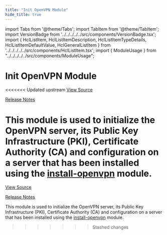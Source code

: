 ```yaml
---
title: "Init OpenVPN Module"
hide_title: true
---
```


import Tabs from '@theme/Tabs';
import TabItem from '@theme/TabItem';
import VersionBadge from '../../../../../src/components/VersionBadge.tsx';
import { HclListItem, HclListItemDescription, HclListItemTypeDetails, HclListItemDefaultValue, HclGeneralListItem } from '../../../../../src/components/HclListItem.tsx';
import { ModuleUsage } from "../../../../../src/components/ModuleUsage";

<VersionBadge repoTitle="Open VPN Package Infrastructure Package" version="0.25.0" lastModifiedVersion="0.18.0"/>

# Init OpenVPN Module

<<<<<<< Updated upstream
<a href="https://github.com/tnn-gruntwork-io/terraform-aws-openvpn/tree/v0.25.0/modules/init-openvpn" className="link-button" title="View the source code for this module in GitHub.">View Source</a>

<a href="https://github.com/tnn-gruntwork-io/terraform-aws-openvpn/releases/tag/v0.18.0" className="link-button" title="Release notes for only versions which impacted this module.">Release Notes</a>

This module is used to initialize the OpenVPN server, its Public Key Infrastructure (PKI), Certificate Authority
(CA) and configuration on a server that has been installed using the [install-openvpn](https://github.com/tnn-gruntwork-io/terraform-aws-openvpn/tree/v0.25.0/modules/install-openvpn) module.
=======
<a href="https://github.com/tnn-gruntwork-io/terraform-aws-openvpn/tree/v0.25.0/modules/init-openvpn" className="link-button" title="View the source code for this module in GitHub.">View Source</a>

<a href="https://github.com/tnn-gruntwork-io/terraform-aws-openvpn/releases/tag/v0.18.0" className="link-button" title="Release notes for only versions which impacted this module.">Release Notes</a>

This module is used to initialize the OpenVPN server, its Public Key Infrastructure (PKI), Certificate Authority
(CA) and configuration on a server that has been installed using the [install-openvpn](https://github.com/tnn-gruntwork-io/terraform-aws-openvpn/tree/v0.25.0/modules/install-openvpn) module.
>>>>>>> Stashed changes


<!-- ##DOCS-SOURCER-START
{
  "originalSources": [
<<<<<<< Updated upstream
    "https://github.com/tnn-gruntwork-io/terraform-aws-openvpn/tree/v0.25.0/modules/init-openvpn/readme.md",
    "https://github.com/tnn-gruntwork-io/terraform-aws-openvpn/tree/v0.25.0/modules/init-openvpn/variables.tf",
    "https://github.com/tnn-gruntwork-io/terraform-aws-openvpn/tree/v0.25.0/modules/init-openvpn/outputs.tf"
=======
    "https://github.com/tnn-gruntwork-io/terraform-aws-openvpn/tree/v0.25.0/modules/init-openvpn/readme.md",
    "https://github.com/tnn-gruntwork-io/terraform-aws-openvpn/tree/v0.25.0/modules/init-openvpn/variables.tf",
    "https://github.com/tnn-gruntwork-io/terraform-aws-openvpn/tree/v0.25.0/modules/init-openvpn/outputs.tf"
>>>>>>> Stashed changes
  ],
  "sourcePlugin": "module-catalog-api",
  "hash": "073339d80de6c2653a5b39bc08c9d923"
}
##DOCS-SOURCER-END -->
